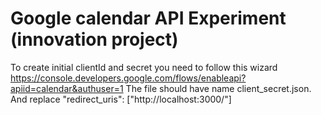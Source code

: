 # Google calendar API Experiment (innovation project)

To create initial clientId and secret you need to follow this wizard https://console.developers.google.com/flows/enableapi?apiid=calendar&authuser=1
The file should have name client_secret.json.
And replace "redirect_uris": ["http://localhost:3000/"]
